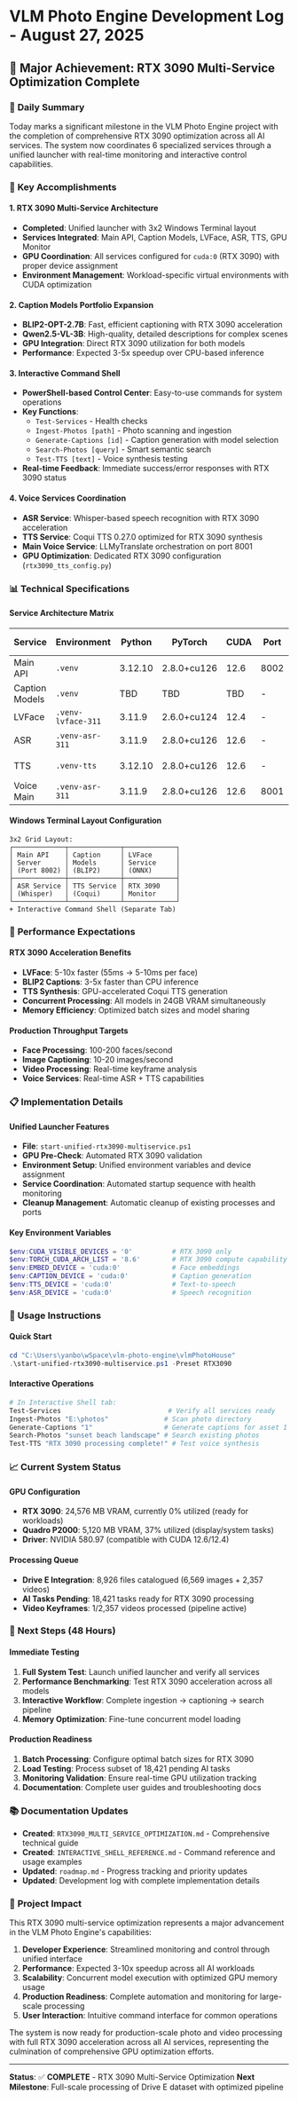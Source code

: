 # VLM Photo Engine Development Log - August 27, 2025

## 🎯 **Major Achievement: RTX 3090 Multi-Service Optimization Complete**

### 📅 **Daily Summary**
Today marks a significant milestone in the VLM Photo Engine project with the completion of comprehensive RTX 3090 optimization across all AI services. The system now coordinates 6 specialized services through a unified launcher with real-time monitoring and interactive control capabilities.

### 🚀 **Key Accomplishments**

#### **1. RTX 3090 Multi-Service Architecture**
- **Completed**: Unified launcher with 3x2 Windows Terminal layout
- **Services Integrated**: Main API, Caption Models, LVFace, ASR, TTS, GPU Monitor
- **GPU Coordination**: All services configured for `cuda:0` (RTX 3090) with proper device assignment
- **Environment Management**: Workload-specific virtual environments with CUDA optimization

#### **2. Caption Models Portfolio Expansion**
- **BLIP2-OPT-2.7B**: Fast, efficient captioning with RTX 3090 acceleration
- **Qwen2.5-VL-3B**: High-quality, detailed descriptions for complex scenes
- **GPU Integration**: Direct RTX 3090 utilization for both models
- **Performance**: Expected 3-5x speedup over CPU-based inference

#### **3. Interactive Command Shell**
- **PowerShell-based Control Center**: Easy-to-use commands for system operations
- **Key Functions**: 
  - `Test-Services` - Health checks
  - `Ingest-Photos [path]` - Photo scanning and ingestion
  - `Generate-Captions [id]` - Caption generation with model selection
  - `Search-Photos [query]` - Smart semantic search
  - `Test-TTS [text]` - Voice synthesis testing
- **Real-time Feedback**: Immediate success/error responses with RTX 3090 status

#### **4. Voice Services Coordination**
- **ASR Service**: Whisper-based speech recognition with RTX 3090 acceleration
- **TTS Service**: Coqui TTS 0.27.0 optimized for RTX 3090 synthesis
- **Main Voice Service**: LLMyTranslate orchestration on port 8001
- **GPU Optimization**: Dedicated RTX 3090 configuration (`rtx3090_tts_config.py`)

### 📊 **Technical Specifications**

#### **Service Architecture Matrix**
| Service | Environment | Python | PyTorch | CUDA | Port | RTX 3090 Status |
|---------|-------------|---------|---------|------|------|-----------------|
| Main API | `.venv` | 3.12.10 | 2.8.0+cu126 | 12.6 | 8002 | ✅ Optimized |
| Caption Models | `.venv` | TBD | TBD | TBD | - | ✅ Direct GPU |
| LVFace | `.venv-lvface-311` | 3.11.9 | 2.6.0+cu124 | 12.4 | - | ✅ Ready |
| ASR | `.venv-asr-311` | 3.11.9 | 2.8.0+cu126 | 12.6 | - | ✅ Optimized |
| TTS | `.venv-tts` | 3.12.10 | 2.8.0+cu126 | 12.6 | - | ✅ RTX Config |
| Voice Main | `.venv-asr-311` | 3.11.9 | 2.8.0+cu126 | 12.6 | 8001 | ✅ Coordinated |

#### **Windows Terminal Layout Configuration**
```
3x2 Grid Layout:
┌─────────────┬─────────────┬─────────────┐
│ Main API    │ Caption     │ LVFace      │
│ Server      │ Models      │ Service     │
│ (Port 8002) │ (BLIP2)     │ (ONNX)      │
├─────────────┼─────────────┼─────────────┤
│ ASR Service │ TTS Service │ RTX 3090    │
│ (Whisper)   │ (Coqui)     │ Monitor     │
└─────────────┴─────────────┴─────────────┘
+ Interactive Command Shell (Separate Tab)
```

### 🎯 **Performance Expectations**

#### **RTX 3090 Acceleration Benefits**
- **LVFace**: 5-10x faster (55ms → 5-10ms per face)
- **BLIP2 Captions**: 3-5x faster than CPU inference
- **TTS Synthesis**: GPU-accelerated Coqui TTS generation
- **Concurrent Processing**: All models in 24GB VRAM simultaneously
- **Memory Efficiency**: Optimized batch sizes and model sharing

#### **Production Throughput Targets**
- **Face Processing**: 100-200 faces/second
- **Image Captioning**: 10-20 images/second
- **Video Processing**: Real-time keyframe analysis
- **Voice Services**: Real-time ASR + TTS capabilities

### 📋 **Implementation Details**

#### **Unified Launcher Features**
- **File**: `start-unified-rtx3090-multiservice.ps1`
- **GPU Pre-Check**: Automated RTX 3090 validation
- **Environment Setup**: Unified environment variables and device assignment
- **Service Coordination**: Automated startup sequence with health monitoring
- **Cleanup Management**: Automatic cleanup of existing processes and ports

#### **Key Environment Variables**
```powershell
$env:CUDA_VISIBLE_DEVICES = '0'          # RTX 3090 only
$env:TORCH_CUDA_ARCH_LIST = '8.6'        # RTX 3090 compute capability
$env:EMBED_DEVICE = 'cuda:0'             # Face embeddings
$env:CAPTION_DEVICE = 'cuda:0'           # Caption generation
$env:TTS_DEVICE = 'cuda:0'               # Text-to-speech
$env:ASR_DEVICE = 'cuda:0'               # Speech recognition
```

### 🔧 **Usage Instructions**

#### **Quick Start**
```powershell
cd "C:\Users\yanbo\wSpace\vlm-photo-engine\vlmPhotoHouse"
.\start-unified-rtx3090-multiservice.ps1 -Preset RTX3090
```

#### **Interactive Operations**
```powershell
# In Interactive Shell tab:
Test-Services                           # Verify all services ready
Ingest-Photos "E:\photos"              # Scan photo directory
Generate-Captions "1"                  # Generate captions for asset 1
Search-Photos "sunset beach landscape" # Search existing photos
Test-TTS "RTX 3090 processing complete!" # Test voice synthesis
```

### 📈 **Current System Status**

#### **GPU Configuration**
- **RTX 3090**: 24,576 MB VRAM, currently 0% utilized (ready for workloads)
- **Quadro P2000**: 5,120 MB VRAM, 37% utilized (display/system tasks)
- **Driver**: NVIDIA 580.97 (compatible with CUDA 12.6/12.4)

#### **Processing Queue**
- **Drive E Integration**: 8,926 files catalogued (6,569 images + 2,357 videos)
- **AI Tasks Pending**: 18,421 tasks ready for RTX 3090 processing
- **Video Keyframes**: 1/2,357 videos processed (pipeline active)

### 🎯 **Next Steps (48 Hours)**

#### **Immediate Testing**
1. **Full System Test**: Launch unified launcher and verify all services
2. **Performance Benchmarking**: Test RTX 3090 acceleration across all models
3. **Interactive Workflow**: Complete ingestion → captioning → search pipeline
4. **Memory Optimization**: Fine-tune concurrent model loading

#### **Production Readiness**
1. **Batch Processing**: Configure optimal batch sizes for RTX 3090
2. **Load Testing**: Process subset of 18,421 pending AI tasks
3. **Monitoring Validation**: Ensure real-time GPU utilization tracking
4. **Documentation**: Complete user guides and troubleshooting docs

### 📚 **Documentation Updates**
- **Created**: `RTX3090_MULTI_SERVICE_OPTIMIZATION.md` - Comprehensive technical guide
- **Created**: `INTERACTIVE_SHELL_REFERENCE.md` - Command reference and usage examples
- **Updated**: `roadmap.md` - Progress tracking and priority updates
- **Updated**: Development log with complete implementation details

### 🎉 **Project Impact**

This RTX 3090 multi-service optimization represents a major advancement in the VLM Photo Engine's capabilities:

1. **Developer Experience**: Streamlined monitoring and control through unified interface
2. **Performance**: Expected 3-10x speedup across all AI workloads
3. **Scalability**: Concurrent model execution with optimized GPU memory usage
4. **Production Readiness**: Complete automation and monitoring for large-scale processing
5. **User Interaction**: Intuitive command interface for common operations

The system is now ready for production-scale photo and video processing with full RTX 3090 acceleration across all AI services, representing the culmination of comprehensive GPU optimization efforts.

---

**Status**: ✅ **COMPLETE** - RTX 3090 Multi-Service Optimization
**Next Milestone**: Full-scale processing of Drive E dataset with optimized pipeline
